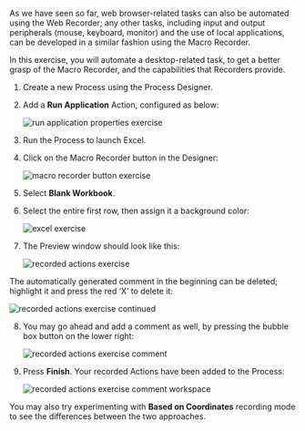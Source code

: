 As we have seen so far, web browser-related tasks can also be automated using the Web Recorder; any other tasks, including input and output peripherals (mouse, keyboard, monitor) and the use of local applications, can be developed in a similar fashion using the Macro Recorder.

In this exercise, you will automate a desktop-related task, to get a better grasp of the Macro Recorder, and the capabilities that Recorders provide.

1. Create a new Process using the Process Designer.

1. Add a **Run Application** Action, configured as below:
 

   ![run application properties exercise](..\media\run-application-properties-exercise.png)

1. Run the Process to launch Excel.

1. Click on the Macro Recorder button in the Designer:
 

   ![macro recorder button exercise](..\media\macro-recorder-button-exercise.png)

1. Select **Blank Workbook**.

1. Select the entire first row, then assign it a background color:
 

   ![excel exercise](..\media\excel-exercise.png)

1. The Preview window should look like this:
 

   ![recorded actions exercise](..\media\recorded-actions-exercise.png)

The automatically generated comment in the beginning can be deleted; highlight it and press the red ‘X’ to delete it:
 

![recorded actions exercise continued](..\media\recorded-actions-exercise-continued.png)

8. You may go ahead and add a comment as well, by pressing the bubble box button on the lower right:
 

   ![recorded actions exercise comment](..\media\recorded-actions-exercise-comment.png)

9. Press **Finish**. Your recorded Actions have been added to the Process:
 

   ![recorded actions exercise comment workspace](..\media\recorded-actions-exercise-comment-workspace.png)

You may also try experimenting with **Based on Coordinates** recording mode to see the differences between the two approaches.
 
